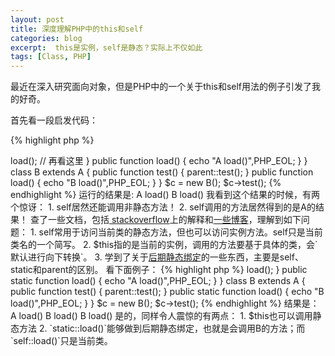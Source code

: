```yaml
---
layout: post
title: 深度理解PHP中的this和self
categories: blog
excerpt:  this是实例，self是静态？实际上不仅如此
tags: [Class, PHP]
---
```


最近在深入研究面向对象，但是PHP中的一个关于this和self用法的例子引发了我的好奇。

首先看一段启发代码：

{% highlight php %}
<?php
class A
{
    public static $id = 0;
    public function test()
    {
        self::load();  // 看这里
        $this->load(); // 再看这里
    }
    public function load()
    {
        echo "A load()",PHP_EOL;
    }
}

class B extends A
{
    public function test()
    {
        parent::test();
    }
    public function load()
    {
        echo "B load()",PHP_EOL;
    }
}
$c  = new B();
$c->test();
{% endhighlight %}

运行的结果是:
A load()
B load()

我看到这个结果的时候，有两个惊讶：

1. self居然还能调用非静态方法！
2. self调用的方法居然得到的是A的结果！

查了一些文档，包括<a href="http://stackoverflow.com/questions/151969/when-to-use-self-over-this"> stackoverflow</a>上的解释和<a href="http://board.phpbuilder.com/showthread.php?10354489-RESOLVED-php-class-quot-this-quot-or-quot-self-quot-keyword">一些博客</a>，理解到如下问题：

1. self常用于访问当前类的静态方法，但也可以访问实例方法。self只是当前类名的一个简写。
2. $this指的是当前的实例，调用的方法要基于具体的类，会`默认进行向下转换`。
3. 学到了关于<a href="http://php.net/manual/en/language.oop5.late-static-bindings.php">后期静态绑定</a>的一些东西，主要是self、static和parent的区别。

看下面例子：

{% highlight php %}
<?php
class A
{
    public function test()
    {
        self::load();
        static::load();
        $this->load();
    }
    public static function load()
    {
        echo "A load()",PHP_EOL;
    }
}

class B extends A
{
    public function test()
    {
        parent::test();
    }
    public static function load()
    {
        echo "B load()",PHP_EOL;
    }
}
$c  = new B();
$c->test();
{% endhighlight %}

结果是：
A load()
B load()
B load()

是的，同样令人震惊的有两点：

1. $this也可以调用静态方法
2. `static::load()`能够做到后期静态绑定，也就是会调用B的方法；而`self::load()`只是当前类。
